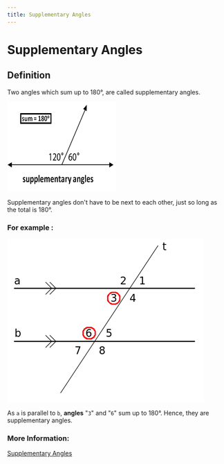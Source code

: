 ```yaml
---
title: Supplementary Angles
---
```

# Supplementary Angles

## Definition

Two angles which sum up to 180&deg;, are called supplementary angles.

![](https://raw.githubusercontent.com/pranabendra/articles/master/Supplementary-angles/images/sup1.png)

Supplementary angles don't have to be next to each other, just so long as the total is 180&deg;.

### For example :

![](https://raw.githubusercontent.com/pranabendra/articles/master/Supplementary-angles/images/sup2.png)

As `a` is parallel to `b`, <b>angles</b> "`3`" and "`6`" sum up to 180&deg;. Hence, they are supplementary angles.


### More Information:

<a href = "https://www.varsitytutors.com/hotmath/hotmath_help/topics/supplementary-angles">Supplementary Angles</a>
